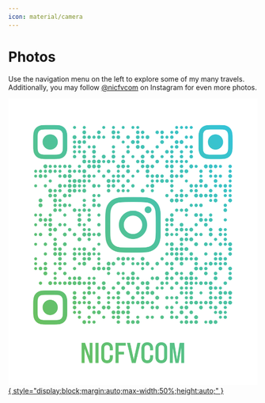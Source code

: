 ```yaml
---
icon: material/camera
---
```

# Photos

Use the navigation menu on the left to explore some of my many travels. Additionally, you may follow [@nicfvcom](https://www.instagram.com/nicfvcom/) on Instagram for even more photos.

[![qr](./nicfvcom_qr.png){ style="display:block;margin:auto;max-width:50%;height:auto;" }](https://www.instagram.com/nicfvcom/)